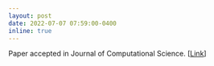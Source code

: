 ```yaml
---
layout: post
date: 2022-07-07 07:59:00-0400
inline: true
---
```

Paper accepted in Journal of Computational Science. [[Link](https://www.sciencedirect.com/science/article/pii/S1877750322001466)]
